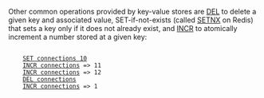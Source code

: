 Other common operations provided by key-value stores are [DEL](#help) to delete a given
key and associated value, SET-if-not-exists (called [SETNX](#help) on Redis) that sets a
key only if it does not already exist, and [INCR](#help) to atomically increment a
number stored at a given key:

<pre><code>
    <a href="#run">SET connections 10</a>
    <a href="#run">INCR connections</a> => 11
    <a href="#run">INCR connections</a> => 12
    <a href="#run">DEL connections</a>
    <a href="#run">INCR connections<a/> => 1
</code></pre>